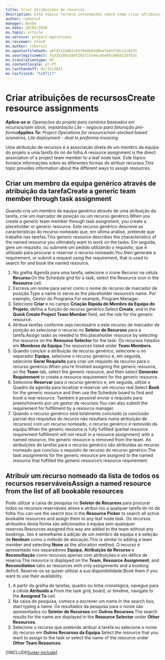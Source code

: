 ```yaml
---
title: Criar atribuições de recursos
description: Este tópico fornece informações sobre como criar atribuições de recursos genéricos e nomeados.
author: ruhercul
manager: Annbe
ms.date: 10/01/2020
ms.topic: article
ms.service: project-operations
ms.reviewer: kfend
ms.author: ruhercul
ms.openlocfilehash: a6f4f12a962cb570e8b83d8ee7a01fc0cc2c6155
ms.sourcegitcommit: fa32b1893286f20271fa4ec4be8fc68bd135f53c
ms.translationtype: HT
ms.contentlocale: pt-PT
ms.lasthandoff: 02/15/2021
ms.locfileid: "5287117"
---
```

# <a name="create-resource-assignments"></a><span data-ttu-id="9c3b6-103">Criar atribuições de recursos</span><span class="sxs-lookup"><span data-stu-id="9c3b6-103">Create resource assignments</span></span>

<span data-ttu-id="9c3b6-104">_**Aplica-se a:** Operações do projeto para cenários baseados em recursos/sem stock, implantação Lite - negócio para faturação pró-forma_</span><span class="sxs-lookup"><span data-stu-id="9c3b6-104">_**Applies To:** Project Operations for resource/non-stocked based scenarios, Lite deployment - deal to proforma invoicing_</span></span>


<span data-ttu-id="9c3b6-105">Uma atribuição de recursos é a associação direta de um membro da equipa do projeto a uma tarefa do nó de folha.</span><span class="sxs-lookup"><span data-stu-id="9c3b6-105">A resource assignment is the direct association of a project team member to a leaf node task.</span></span> <span data-ttu-id="9c3b6-106">Este tópico fornece informações sobre as diferentes formas de atribuir recursos.</span><span class="sxs-lookup"><span data-stu-id="9c3b6-106">This topic provides information about the different ways to assign resources.</span></span>

## <a name="create-a-generic-team-member-through-task-assignment"></a><span data-ttu-id="9c3b6-107">Criar um membro da equipa genérico através de atribuição da tarefa</span><span class="sxs-lookup"><span data-stu-id="9c3b6-107">Create a generic team member through task assignment</span></span>


<span data-ttu-id="9c3b6-108">Quando cria um membro da equipa genérico através de uma atribuição da tarefa, crie um marcador de posição ou um recurso genérico.</span><span class="sxs-lookup"><span data-stu-id="9c3b6-108">When you create a generic team member through task assignment, you create a placeholder or generic resource.</span></span> <span data-ttu-id="9c3b6-109">Este recurso genérico descreve as características do recurso nomeado que, em última análise, pretende que trabalhe nas tarefas.</span><span class="sxs-lookup"><span data-stu-id="9c3b6-109">This generic resource describes the characteristics of the named resource you ultimately want to work on the tasks.</span></span> <span data-ttu-id="9c3b6-110">Em seguida, gere um requisito, ou submete um pedido utilizando o requisito, que é utilizado para procurar e reservar o recurso nomeado.</span><span class="sxs-lookup"><span data-stu-id="9c3b6-110">You then generate a requirement, or submit a request using the requirement, that is used to search for and book the named resource.</span></span>

1. <span data-ttu-id="9c3b6-111">Na grelha Agenda para uma tarefa, selecione o ícone Recurso na célula **Recurso**.</span><span class="sxs-lookup"><span data-stu-id="9c3b6-111">On the Schedule grid for a task, select the Resource icon in the **Resource** cell.</span></span>
2. <span data-ttu-id="9c3b6-112">Escreva um nome para servir como o nome do recurso de marcador de posição.</span><span class="sxs-lookup"><span data-stu-id="9c3b6-112">Type a name to serve as the placeholder resource’s name.</span></span> <span data-ttu-id="9c3b6-113">Por exemplo, Gestor do Programa.</span><span class="sxs-lookup"><span data-stu-id="9c3b6-113">For example, Program Manager.</span></span>
3. <span data-ttu-id="9c3b6-114">Selecione **Criar** e no campo **Criação Rápida de Membro da Equipa do Projeto**, defina a função do recurso genérico.</span><span class="sxs-lookup"><span data-stu-id="9c3b6-114">Select **Create**, and in the **Quick Create Project Team Member** field, set the role for the generic resource.</span></span>
4. <span data-ttu-id="9c3b6-115">Atribua tarefas conforme seja necessário a este recurso de marcador de posição ao selecionar o recurso no **Seletor de Recursos** para a tarefa.</span><span class="sxs-lookup"><span data-stu-id="9c3b6-115">Assign tasks as needed to this placeholder resource by selecting the resource on the **Resource Selector** for the task.</span></span> <span data-ttu-id="9c3b6-116">Os recursos listados em **Membros da Equipa**.</span><span class="sxs-lookup"><span data-stu-id="9c3b6-116">The resources listed under **Team Members**.</span></span>
5. <span data-ttu-id="9c3b6-117">Quando concluir a atribuição de recurso genérico, selecione-o no separador **Equipa**, selecione o recurso genérico e, em seguida, selecione **Gerar Requisito** para criar um requisito de recurso para o recurso genérico.</span><span class="sxs-lookup"><span data-stu-id="9c3b6-117">When you’re finished assigning the generic resource, on the **Team** tab, select the generic resource, and then select **Generate Requirement** to create a resource requirement for the generic resource.</span></span>
6. <span data-ttu-id="9c3b6-118">Selecione **Reservar** para o recurso genérico e, em seguida, utilize o Quadro da agenda para localizar e reservar um recurso real.</span><span class="sxs-lookup"><span data-stu-id="9c3b6-118">Select **Book** for the generic resource and then use the Schedule board to find and book a real resource.</span></span> <span data-ttu-id="9c3b6-119">Também é possível enviar o requisito para preenchimento por um gestor de recursos.</span><span class="sxs-lookup"><span data-stu-id="9c3b6-119">You can also submit the requirement for fulfillment by a resource manager.</span></span>
7. <span data-ttu-id="9c3b6-120">Quando o recurso genérico está totalmente concluído (a conclusão parcial dos requisitos do recurso não resultará numa atribuição de recursos) com um recurso nomeado, o recurso genérico é removido da equipa.</span><span class="sxs-lookup"><span data-stu-id="9c3b6-120">When the generic resource is fully fulfilled (partial resource requirement fulfillment will not result in a resource assignment) with a named resource, the generic resource is removed from the team.</span></span> <span data-ttu-id="9c3b6-121">As atribuições de tarefas para o recurso genérico são atribuídas ao recurso nomeado que concluiu o requisito de recurso do recurso genérico.</span><span class="sxs-lookup"><span data-stu-id="9c3b6-121">The task assignments for the generic resource are assigned to the named resource that fulfilled the generic resource’s resource requirement.</span></span>

## <a name="assign-a-named-resource-from-the-list-of-all-bookable-resources"></a><span data-ttu-id="9c3b6-122">Atribuir um recurso nomeado da lista de todos os recursos reserváveis</span><span class="sxs-lookup"><span data-stu-id="9c3b6-122">Assign a named resource from the list of all bookable resources</span></span>

<span data-ttu-id="9c3b6-123">Pode utilizar a caixa de pesquisa no **Seletor de Recursos** para procurar todos os recursos reserváveis ativos e atribui-los a qualquer tarefa do nó de folha.</span><span class="sxs-lookup"><span data-stu-id="9c3b6-123">You can use the search box in the **Resource Picker** to search all active bookable resources and assign them to any leaf node task.</span></span> <span data-ttu-id="9c3b6-124">Os recursos atribuídos desta forma são adicionados à equipa sem quaisquer reservas.</span><span class="sxs-lookup"><span data-stu-id="9c3b6-124">Resources assigned this way are added to the team without any bookings.</span></span> <span data-ttu-id="9c3b6-125">Isto é semelhante à adição de um membro da equipa e à seleção de **Nenhum** como o método de alocação.</span><span class="sxs-lookup"><span data-stu-id="9c3b6-125">This is similar to adding a team member and selecting **None** as the allocation method.</span></span> <span data-ttu-id="9c3b6-126">O recurso é apresentado nos separadores **Equipa**, **Atribuição de Recurso** e **Reconciliação** como recursos apenas com atribuições e um défice de reserva.</span><span class="sxs-lookup"><span data-stu-id="9c3b6-126">The resource is displayed on the **Team**, **Resource Assignment**, and **Reconciliation** tabs as resources with only assignments and a booking deficit.</span></span> <span data-ttu-id="9c3b6-127">Reserve-os se quiser utilizar a sua disponibilidade.</span><span class="sxs-lookup"><span data-stu-id="9c3b6-127">Book them if you want to use their availability.</span></span>

1. <span data-ttu-id="9c3b6-128">A partir da grelha de tarefas, quadro ou linha cronológica, navegue para a célula **Atribuído a**.</span><span class="sxs-lookup"><span data-stu-id="9c3b6-128">From the task grid, board, or timeline, navigate to the **Assigned To** cell.</span></span>
2. <span data-ttu-id="9c3b6-129">Na caixa de pesquisa, comece a escrever um nome.</span><span class="sxs-lookup"><span data-stu-id="9c3b6-129">In the search box, start typing a name.</span></span> <span data-ttu-id="9c3b6-130">Os resultados da pesquisa para o nome são apresentados no **Seletor de Recursos** em **Outros Recursos**.</span><span class="sxs-lookup"><span data-stu-id="9c3b6-130">The search results for the name are displayed in the **Resource Selector** under **Other Resources**.</span></span>
3. <span data-ttu-id="9c3b6-131">Selecione o recurso que pretende atribuir à tarefa ou selecione o nome do recurso em **Outros Recursos da Equipa**.</span><span class="sxs-lookup"><span data-stu-id="9c3b6-131">Select the resource that you want to assign to the task or select the name of the resource under **Other Team Resources**.</span></span>


[!INCLUDE[footer-include](../includes/footer-banner.md)]